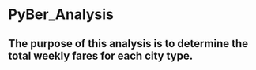 # PyBer_Analysis

## The purpose of this analysis is to determine the total weekly fares for each city type.
